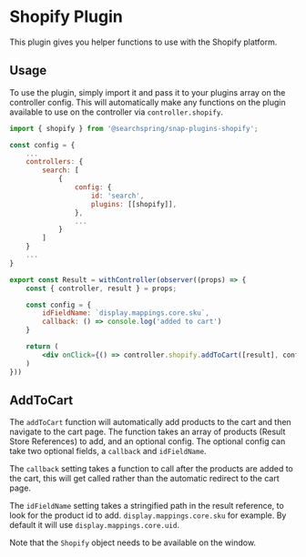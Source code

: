 # Shopify Plugin
This plugin gives you helper functions to use with the Shopify platform. 


## Usage 
To use the plugin, simply import it and pass it to your plugins array on the controller config. This will automatically make any functions on the plugin available to use on the controller via `controller.shopify`.


```jsx
import { shopify } from '@searchspring/snap-plugins-shopify';

const config = {
	...
	controllers: {
		search: [
			{
				config: {
					id: 'search',
					plugins: [[shopify]],	
				},
                ...
            }
        ]
    }
    ...
}

export const Result = withController(observer((props) => {
	const { controller, result } = props;

    const config = {
        idFieldName: `display.mappings.core.sku`,
        callback: () => console.log('added to cart')
    }

    return (
        <div onClick={() => controller.shopify.addToCart([result], config)}>Add To Cart</div>
    )
}))
```

## AddToCart
The `addToCart` function will automatically add products to the cart and then navigate to the cart page. The function takes an array of products (Result Store References) to add, and an optional config. The optional config can take two optional fields, a `callback` and `idFieldName`. 

The `callback` setting takes a function to call after the products are added to the cart, this will get called rather than the automatic redirect to the cart page.

The `idFieldName` setting takes a stringified path in the result reference, to look for the product id to add. `display.mappings.core.sku` for example. By default it will use `display.mappings.core.uid`.

Note that the `Shopify` object needs to be available on the window. 

